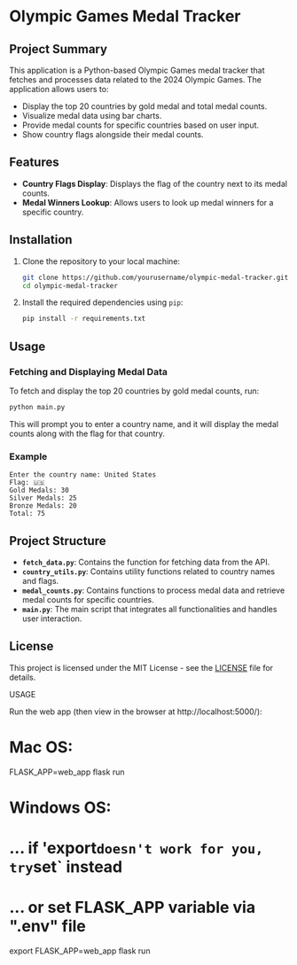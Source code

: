 
# Olympic Games Medal Tracker

## Project Summary

This application is a Python-based Olympic Games medal tracker that fetches and processes data related to the 2024 Olympic Games. The application allows users to:

- Display the top 20 countries by gold medal and total medal counts.
- Visualize medal data using bar charts.
- Provide medal counts for specific countries based on user input.
- Show country flags alongside their medal counts.

## Features

- **Country Flags Display**: Displays the flag of the country next to its medal counts.
- **Medal Winners Lookup**: Allows users to look up medal winners for a specific country.

## Installation

1. Clone the repository to your local machine:

   ```bash
   git clone https://github.com/yourusername/olympic-medal-tracker.git
   cd olympic-medal-tracker
   ```

2. Install the required dependencies using `pip`:

   ```bash
   pip install -r requirements.txt
   ```

## Usage

### Fetching and Displaying Medal Data

To fetch and display the top 20 countries by gold medal counts, run:

```bash
python main.py
```

This will prompt you to enter a country name, and it will display the medal counts along with the flag for that country.

### Example

```
Enter the country name: United States
Flag: 🇺🇸
Gold Medals: 30
Silver Medals: 25
Bronze Medals: 20
Total: 75
```

## Project Structure

- **`fetch_data.py`**: Contains the function for fetching data from the API.
- **`country_utils.py`**: Contains utility functions related to country names and flags.
- **`medal_counts.py`**: Contains functions to process medal data and retrieve medal counts for specific countries.
- **`main.py`**: The main script that integrates all functionalities and handles user interaction.

## License

This project is licensed under the MIT License - see the [LICENSE](LICENSE) file for details.

USAGE

Run the web app (then view in the browser at http://localhost:5000/):

# Mac OS:
FLASK_APP=web_app flask run

# Windows OS:
# ... if 'export` doesn't work for you, try `set` instead
# ... or set FLASK_APP variable via ".env" file
export FLASK_APP=web_app
flask run